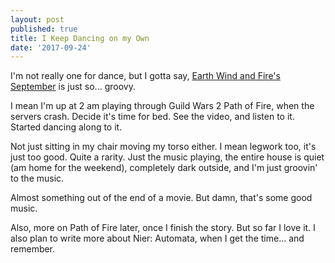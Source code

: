 ```yaml
---
layout: post
published: true
title: I Keep Dancing on my Own
date: '2017-09-24'
---
```

I'm not really one for dance, but I gotta say, [Earth Wind and Fire's September](https://www.youtube.com/watch?v=Gs069dndIYk) is just so... groovy.

I mean I'm up at 2 am playing through Guild Wars 2 Path of Fire, when the servers crash. Decide it's time for bed. See the video, and listen to it. Started dancing along to it.

Not just sitting in my chair moving my torso either. I mean legwork too, it's just too good. Quite a rarity. Just the music playing, the entire house is quiet (am home for the weekend), completely dark outside, and I'm just groovin' to the music. 

Almost something out of the end of a movie. But damn, that's some good music.



Also, more on Path of Fire later, once I finish the story. But so far I love it.
I also plan to write more about Nier: Automata, when I get the time... and remember.
